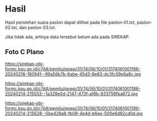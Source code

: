 # Hasil

Hasil perolehan suara paslon dapat dilihat pada file paslon-01.txt, paslon-02.txt, dan paslon-03.txt.

Jika tidak ada, artinya data tersebut belum ada pada SIREKAP.

## Foto C Plano

https://sirekap-obj-formc.kpu.go.id/c7d4/pemilu/ppwp/31/74/06/10/01/3174061001186-20240216-180941--99a56b7b-6abe-45d3-8e83-dc3fc59e6a8c.jpg

https://sirekap-obj-formc.kpu.go.id/c7d4/pemilu/ppwp/31/74/06/10/01/3174061001186-20240214-215553--1a329e0d-2147-473f-a16b-833756fba672.jpg

https://sirekap-obj-formc.kpu.go.id/c7d4/pemilu/ppwp/31/74/06/10/01/3174061001186-20240214-215628--5be428a8-fb08-4e4d-b6ee-500e6d82cd0d.jpg
